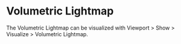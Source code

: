 # Volumetric Lightmap
The Volumetric Lightmap can be visualized with Viewport > Show > Visualize > Volumetric Lightmap.
